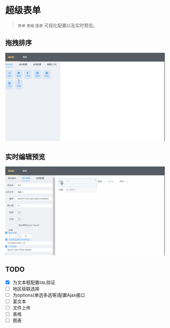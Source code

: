# 超级表单

> `表单` `表格` `图表` 可视化配置以及实时预览。

## 拖拽排序
 ![draggable](./src/gifs/drag.gif)
## 实时编辑预览
 ![editable](./src/gifs/live.gif)

## TODO
- [x] 为文本框配置`SQL`验证
- [ ] 地区级联选择
- [ ] 为options(单选多选等)配置Ajax接口
- [ ] 富文本
- [ ] 文件上传
- [ ] 表格
- [ ] 图表
<!-- - [ ] 为options集成 `默认值` 功能 -->
<!-- - [ ] 下拉框可搜索 -->
<!-- - [ ] 允许添加多条`RegExp`, `SQL`验证规则 -->
